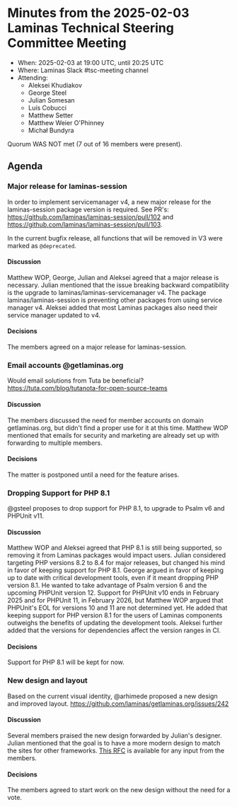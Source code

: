 # Minutes from the 2025-02-03 Laminas Technical Steering Committee Meeting

- When: 2025-02-03 at 19:00 UTC, until 20:25 UTC
- Where: Laminas Slack #tsc-meeting channel
- Attending:
    - Aleksei Khudiakov
    - George Steel
    - Julian Somesan
    - Luís Cobucci
    - Matthew Setter
    - Matthew Weier O'Phinney
    - Michał Bundyra

Quorum WAS NOT met (7 out of 16 members were present).

## Agenda

### Major release for laminas-session

In order to implement servicemanager v4, a new major release for the laminas-session package version is required.
See PR's: https://github.com/laminas/laminas-session/pull/102 and https://github.com/laminas/laminas-session/pull/103.

In the current bugfix release, all functions that will be removed in V3 were marked as `@deprecated`.

#### Discussion

Matthew WOP, George, Julian and Aleksei agreed that a major release is necessary.
Julian mentioned that the issue breaking backward compatibility is the upgrade to laminas/laminas-servicemanager v4.
The package laminas/laminas-session is preventing other packages from using service manager v4.
Aleksei added that most Laminas packages also need their service manager updated to v4.

#### Decisions

The members agreed on a major release for laminas-session.

### Email accounts @getlaminas.org

Would email solutions from Tuta be beneficial?
https://tuta.com/blog/tutanota-for-open-source-teams

#### Discussion

The members discussed the need for member accounts on domain getlaminas.org, but didn't find a proper use for it at this time.
Matthew WOP mentioned that emails for security and marketing are already set up with forwarding to multiple members.

#### Decisions

The matter is postponed until a need for the feature arises.

### Dropping Support for PHP 8.1

@gsteel proposes to drop support for PHP 8.1, to upgrade to Psalm v6 and PHPUnit v11.

#### Discussion

Matthew WOP and Aleksei agreed that PHP 8.1 is still being supported, so removing it from Laminas packages would impact users.
Julian considered targeting PHP versions 8.2 to 8.4 for major releases, but changed his mind in favor of keeping support for PHP 8.1.
George argued in favor of keeping up to date with critical development tools, even if it meant dropping PHP version 8.1.
He wanted to take advantage of Psalm version 6 and the upcoming PHPUnit version 12.
Support for PHPUnit v10 ends in February 2025 and for PHPUnit 11, in February 2026, but Matthew WOP argued that PHPUnit's EOL for versions 10 and 11 are not determined yet.
He added that keeping support for PHP version 8.1 for the users of Laminas components outweighs the benefits of updating the development tools.
Aleksei further added that the versions for dependencies affect the version ranges in CI.

#### Decisions

Support for PHP 8.1 will be kept for now.

### New design and layout

Based on the current visual identity, @arhimede proposed a new design and improved layout.
https://github.com/laminas/getlaminas.org/issues/242

#### Discussion

Several members praised the new design forwarded by Julian's designer.
Julian mentioned that the goal is to have a more modern design to match the sites for other frameworks.
[This RFC](https://github.com/laminas/getlaminas.org/issues/242) is available for any input from the members.

#### Decisions

The members agreed to start work on the new design without the need for a vote.
